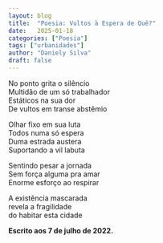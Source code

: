 ```yaml
---
layout: blog
title:  "Poesia: Vultos à Espera de Quê?"
date:   2025-01-18
categories: ["Poesia"]
tags: ["urbanidades"]
author: "Daniely Silva"
draft: false
---
```

No ponto grita o silêncio\
Multidão de um só trabalhador\
Estáticos na sua dor\
De vultos em transe abstêmio

Olhar fixo em sua luta\
Todos numa só espera\
Duma estrada austera\
Suportando a vil labuta

Sentindo pesar a jornada\
Sem força alguma pra amar\
Enorme esforço ao respirar

A existência mascarada\
revela a fragilidade\
do habitar esta cidade

**Escrito aos 7 de julho de 2022.**
